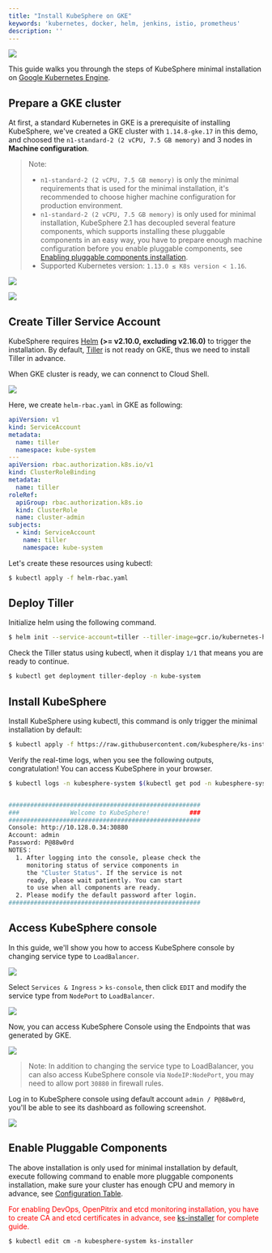 ```yaml
---
title: "Install KubeSphere on GKE"
keywords: 'kubernetes, docker, helm, jenkins, istio, prometheus'
description: ''
---
```


![](https://pek3b.qingstor.com/kubesphere-docs/png/20191123145223.png)

This guide walks you throungh the steps of KubeSphere minimal installation on [Google Kubernetes Engine](https://cloud.google.com/kubernetes-engine/).

## Prepare a GKE cluster

At first, a standard Kubernetes in GKE is a prerequisite of installing KubeSphere, we've created a GKE cluster with `1.14.8-gke.17` in this demo, and  choosed the `n1-standard-2 (2 vCPU, 7.5 GB memory)` and 3 nodes in **Machine configuration**.

> Note:
> - `n1-standard-2 (2 vCPU, 7.5 GB memory)` is only the minimal requirements that is used for the minimal installation, it's recommended to choose higher machine configuration for production environment.
> - `n1-standard-2 (2 vCPU, 7.5 GB memory)` is only used for minimal installation, KubeSphere 2.1 has decoupled several feature components, which supports installing these pluggable components in an easy way, you have to prepare enough machine configuration before you enable pluggable components, see [Enabling pluggable components installation](../install-on-gke/#enable-pluggable-components).
> - Supported Kubernetes version: `1.13.0 ≤ K8s version < 1.16`.

![](https://pek3b.qingstor.com/kubesphere-docs/png/20191123120312.png)

![](https://pek3b.qingstor.com/kubesphere-docs/png/20191123120440.png)


## Create Tiller Service Account

KubeSphere requires [Helm](https://v2.helm.sh/) **(>= v2.10.0, excluding v2.16.0)** to trigger the installation. By default, [Tiller](https://v2.helm.sh/) is not ready on GKE,  thus we need to install Tiller in advance.

When GKE cluster is ready, we can connenct to Cloud Shell.

![](https://pek3b.qingstor.com/kubesphere-docs/png/20191123122806.png)

Here, we create `helm-rbac.yaml` in GKE as following:


```yaml
apiVersion: v1
kind: ServiceAccount
metadata:
  name: tiller
  namespace: kube-system
---
apiVersion: rbac.authorization.k8s.io/v1
kind: ClusterRoleBinding
metadata:
  name: tiller
roleRef:
  apiGroup: rbac.authorization.k8s.io
  kind: ClusterRole
  name: cluster-admin
subjects:
  - kind: ServiceAccount
    name: tiller
    namespace: kube-system
```

Let's create these resources using kubectl:

```bash
$ kubectl apply -f helm-rbac.yaml
```

## Deploy Tiller

Initialize helm using the following command.

```bash
$ helm init --service-account=tiller --tiller-image=gcr.io/kubernetes-helm/tiller:v2.14.1   --history-max 300
```

Check the Tiller status using kubectl, when it display `1/1` that means you are ready to continue.

```bash
$ kubectl get deployment tiller-deploy -n kube-system
```

## Install KubeSphere

Install KubeSphere using kubectl, this command is only trigger the minimal installation by default:

```bash
$ kubectl apply -f https://raw.githubusercontent.com/kubesphere/ks-installer/master/kubesphere-minimal.yaml
```

Verify the real-time logs, when you see the following outputs, congratulation! You can access KubeSphere in your browser.

```bash
$ kubectl logs -n kubesphere-system $(kubectl get pod -n kubesphere-system -l app=ks-install -o jsonpath='{.items[0].metadata.name}') -f


#####################################################
###              Welcome to KubeSphere!           ###
#####################################################
Console: http://10.128.0.34:30880
Account: admin
Password: P@88w0rd
NOTES：
  1. After logging into the console, please check the
     monitoring status of service components in
     the "Cluster Status". If the service is not
     ready, please wait patiently. You can start
     to use when all components are ready.
  2. Please modify the default password after login.
#####################################################
```

## Access KubeSphere console

In this guide, we'll show you how to access KubeSphere console by changing service type to `LoadBalancer`.

![](https://pek3b.qingstor.com/kubesphere-docs/png/20191123124133.png)

Select `Services & Ingress` > `ks-console`, then click `EDIT` and modify the service type from `NodePort` to `LoadBalancer`.

![](https://pek3b.qingstor.com/kubesphere-docs/png/20191123124325.png)

Now, you can access KubeSphere Console using the Endpoints that was generated by GKE.

![](https://pek3b.qingstor.com/kubesphere-docs/png/20191123124744.png)

> Note: In addition to changing the service type to LoadBalancer, you can also access KubeSphere console via `NodeIP:NodePort`, you may need to allow port `30880` in firewall rules.

Log in to KubeSphere console using default account `admin / P@88w0rd`, you'll be able to see its dashboard as following screenshot.

![](https://pek3b.qingstor.com/kubesphere-docs/png/20191123125116.png)

## Enable Pluggable Components

The above installation is only used for minimal installation by default, execute following command to enable more pluggable components installation, make sure your cluster has enough CPU and memory in advance, see [Configuration Table](https://github.com/kubesphere/ks-installer/blob/master/README.md#configuration-table).

<font color=red>For enabling DevOps, OpenPitrix and etcd monitoring installation, you have to create CA and etcd certificates in advance, see [ks-installer](https://github.com/kubesphere/ks-installer/blob/master/README.md#enable-pluggable-components) for complete guide.</font>

```
$ kubectl edit cm -n kubesphere-system ks-installer
```
